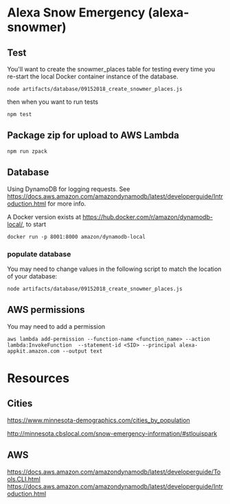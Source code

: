 
# Alexa Snow Emergency (alexa-snowmer)
## Test
You'll want to create the snowmer_places table for testing every time you re-start the local Docker container instance of the database.

    node artifacts/database/09152018_create_snowmer_places.js
then when you want to run tests

    npm test

## Package zip for upload to AWS Lambda

    npm run zpack

## Database
Using DynamoDB for logging requests. See https://docs.aws.amazon.com/amazondynamodb/latest/developerguide/Introduction.html for more info.

A Docker version exists at https://hub.docker.com/r/amazon/dynamodb-local/, to start

    docker run -p 8001:8000 amazon/dynamodb-local

### populate database
You may need to change values in the following script to match the location of your database:

    node artifacts/database/09152018_create_snowmer_places.js


## AWS permissions
You may need to add a permission

    aws lambda add-permission --function-name <function_name> --action lambda:InvokeFunction  --statement-id <SID> --principal alexa-appkit.amazon.com --output text

# Resources
## Cities
https://www.minnesota-demographics.com/cities_by_population

http://minnesota.cbslocal.com/snow-emergency-information/#stlouispark

## AWS
https://docs.aws.amazon.com/amazondynamodb/latest/developerguide/Tools.CLI.html
https://docs.aws.amazon.com/amazondynamodb/latest/developerguide/Introduction.html
